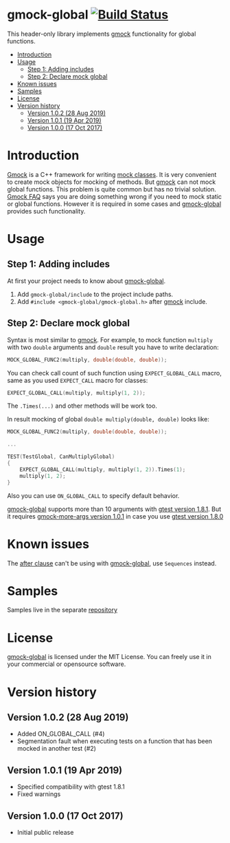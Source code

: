 # gmock-global [![Build Status](https://travis-ci.org/apriorit/gmock-global-sample.svg?branch=master)](https://travis-ci.org/apriorit/gmock-global-sample)
This header-only library implements [gmock](https://github.com/google/googletest/blob/master/googlemock) functionality for global functions. 

- [Introduction](#introduction)
- [Usage](#usage)
  - [Step 1: Adding includes](#step-1-adding-includes)
  - [Step 2: Declare mock global](#step-2-declare-mock-global)
- [Known issues](#known-issues)
- [Samples](#samples)
- [License](#license)
- [Version history](#version-history)
  - [Version 1.0.2 (28 Aug 2019)](#version-102-28-aug-2019)
  - [Version 1.0.1 (19 Apr 2019)](#version-101-19-apr-2019)
  - [Version 1.0.0 (17 Oct 2017)](#version-100-17-oct-2017)
  
# Introduction
[Gmock](https://github.com/google/googletest/blob/master/googlemock) is a C++ framework for writing [mock classes](https://en.wikipedia.org/wiki/Mock_object). It is very convenient to create mock objects for mocking of methods. But [gmock](https://github.com/google/googletest/blob/master/googlemock) can not mock global functions. This problem is quite common but has no trivial solution. [Gmock FAQ](https://github.com/google/googlemock/blob/master/googlemock/docs/FrequentlyAskedQuestions.md#my-code-calls-a-staticglobal-function--can-i-mock-it) says you are doing something wrong if you need to mock static or global functions. However it is required in some cases and [gmock-global](https://github.com/apriorit/gmock-global) provides such functionality.

# Usage

## Step 1: Adding includes
At first your project needs to know about [gmock-global](https://github.com/apriorit/gmock-global).
1. Add `gmock-global/include` to the project include paths.
2. Add `#include <gmock-global/gmock-global.h>` after [gmock](https://github.com/google/googletest/blob/master/googlemock) include.

## Step 2: Declare mock global
Syntax is most similar to [gmock](https://github.com/google/googletest/blob/master/googlemock). For example, to mock function `multiply` with two `double` arguments and `double` result you have to write declaration: 
```cpp
MOCK_GLOBAL_FUNC2(multiply, double(double, double));
```
You can check call count of such function using `EXPECT_GLOBAL_CALL` macro, same as you used `EXPECT_CALL` macro for classes: 
```cpp
EXPECT_GLOBAL_CALL(multiply, multiply(1, 2));
```

The `.Times(...)` and other methods will be work too.

In result mocking of global `double multiply(double, double)` looks like:
```cpp
MOCK_GLOBAL_FUNC2(multiply, double(double, double));

...

TEST(TestGlobal, CanMultiplyGlobal)
{
    EXPECT_GLOBAL_CALL(multiply, multiply(1, 2)).Times(1);
    multiply(1, 2);
}
```

Also you can use `ON_GLOBAL_CALL` to specify default behavior. 

[gmock-global](https://github.com/apriorit/gmock-global) supports more than 10 arguments with [gtest version 1.8.1](https://github.com/google/googletest/releases/tag/release-1.8.1). But it requires [gmock-more-args version 1.0.1](https://github.com/apriorit/gmock-more-args/releases/tag/1.0.1) in case you use [gtest version 1.8.0](https://github.com/google/googletest/releases/tag/release-1.8.0)

# Known issues
The [after clause](https://github.com/google/googletest/blob/master/googlemock/docs/CheatSheet.md#the-after-clause) can't be using with [gmock-global](https://github.com/apriorit/gmock-global), use `Sequences` instead.

# Samples
Samples live in the separate [repository](https://github.com/apriorit/gmock-global-sample)

# License
[gmock-global](https://github.com/apriorit/gmock-global) is licensed under the MIT License. You can freely use it in your commercial or opensource software.

# Version history

## Version 1.0.2 (28 Aug 2019)
- Added ON_GLOBAL_CALL (#4)
- Segmentation fault when executing tests on a function that has been mocked in another test (#2)

## Version 1.0.1 (19 Apr 2019)
- Specified compatibility with gtest 1.8.1
- Fixed warnings

## Version 1.0.0 (17 Oct 2017)
- Initial public release

